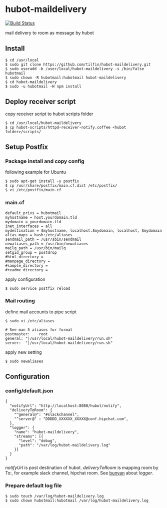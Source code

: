 hubot-maildelivery
==================

[![Build Status](https://travis-ci.org/tilfin/hubot-maildelivery.svg?branch=master)](https://travis-ci.org/tilfin/hubot-maildelivery)

mail delivery to room as message by hubot


Install
-------

```
$ cd /usr/local
$ sudo git clone https://github.com/tilfin/hubot-maildelivery.git
$ sudo useradd -b /user/local/hubot-maildelivery -s /bin/false hubotmail
$ sudo chown -R hubotmail:hubotmail hubot-maildelivery
$ cd hubot-maildelivery
$ sudo -u hubotmail -H npm install
```

Deploy receiver script
----------------------

copy receiver script to hubot scripts folder

```
$ cd /usr/local/hubot-maildelivery
$ cp hubot-scripts/httpd-receiver-notify.coffee <hubot folder>/scripts/
```

Setup Postfix
-------------

### Package install and copy config

following example for Ubuntu

```
$ sudo apt-get install -y postfix
$ cp /usr/share/postfix/main.cf.dist /etc/postfix/
$ vi /etc/postfix/main.cf
```

### main.cf

```
default_privs = hubotmail
myhostname = host.yourdomain.tld
mydomain = yourdomain.tld
inet_interfaces = all
mydestination = $myhostname, localhost.$mydomain, localhost, $mydomain
alias_maps = hash:/etc/aliases
sendmail_path = /usr/sbin/sendmail
newaliases_path = /usr/bin/newaliases
mailq_path = /usr/bin/mailq
setgid_group = postdrop
#html_directory =
#manpage_directory =
#sample_directory =
#readme_directory =
```

apply configuration

```
$ sudo service postfix reload
```


### Mail routing

define mail accounts to pipe script

```
$ sudo vi /etc/aliases
```

```
# See man 5 aliases for format
postmaster:    root
general: "|/usr/local/hubot-maildelivery/run.sh"
server:  "|/usr/local/hubot-maildelivery/run.sh"
```

apply new setting

```
$ sudo newaliases
```

Configuration
-------------

### config/default.json

```
{
  "notifyUrl": "http://localhost:8080/hubot/notify",
  "deliveryToRoom": {
    "^general@": "#slackchannel",
    "^server@" : "DDDDD_XXXXXX_XXXXX@conf.hipchat.com",
  },
  "logger": {
    "name": "hubot-maildelivery",
    "streams": [{
      "level": "debug",
      "path": "/var/log/hubot-maildelivery.log"
    }]
  }
}
```

_notifyUrl_ is post destination of hubot.
_deliveryToRoom_ is mapping room by To:, for example slack channel, hipchat room.
See [bunyan](https://github.com/trentm/node-bunyan) about _logger_.

### Prepare default log file

```
$ sudo touch /var/log/hubot-maildelivery.log
$ sudo chown hubotmail:hubotmail /var/log/hubot-maildelivery.log
```
